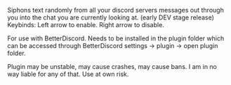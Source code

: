 Siphons text randomly from all your discord servers messages out through you into the chat you are currently looking at. (early DEV stage release)
Keybinds: Left arrow to enable. Right arrow to disable.

For use with BetterDiscord. Needs to be installed in the plugin folder which can be accessed through BetterDiscord settings -> plugin -> open plugin folder.

Plugin may be unstable, may cause crashes, may cause bans. I am in no way liable for any of that. Use at own risk.
